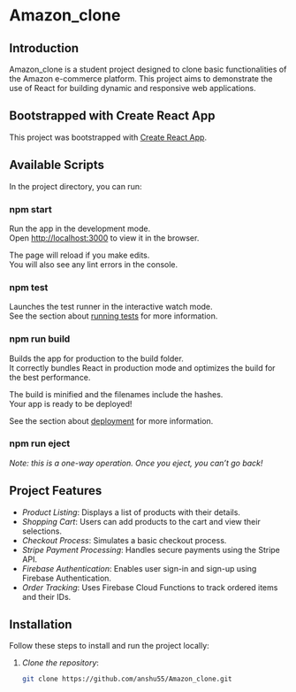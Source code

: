 # Amazon_clone

## Introduction
Amazon_clone is a student project designed to clone basic functionalities of the Amazon e-commerce platform. This project aims to demonstrate the use of React for building dynamic and responsive web applications.

## Bootstrapped with Create React App
This project was bootstrapped with [Create React App](https://github.com/facebook/create-react-app).

## Available Scripts
In the project directory, you can run:

### npm start
Run the app in the development mode.<br />
Open [http://localhost:3000](http://localhost:3000) to view it in the browser.

The page will reload if you make edits.<br />
You will also see any lint errors in the console.

### npm test
Launches the test runner in the interactive watch mode.<br />
See the section about [running tests](https://facebook.github.io/create-react-app/docs/running-tests) for more information.

### npm run build
Builds the app for production to the build folder.<br />
It correctly bundles React in production mode and optimizes the build for the best performance.

The build is minified and the filenames include the hashes.<br />
Your app is ready to be deployed!

See the section about [deployment](https://facebook.github.io/create-react-app/docs/deployment) for more information.

### npm run eject
*Note: this is a one-way operation. Once you eject, you can’t go back!*


## Project Features
- *Product Listing*: Displays a list of products with their details.
- *Shopping Cart*: Users can add products to the cart and view their selections.
- *Checkout Process*: Simulates a basic checkout process.
- *Stripe Payment Processing*: Handles secure payments using the Stripe API.
- *Firebase Authentication*: Enables user sign-in and sign-up using Firebase Authentication.
- *Order Tracking*: Uses Firebase Cloud Functions to track ordered items and their IDs.

## Installation
Follow these steps to install and run the project locally:

1. *Clone the repository*:
   ```sh
   git clone https://github.com/anshu55/Amazon_clone.git
